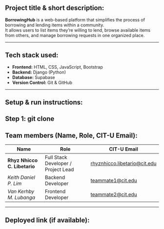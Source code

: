 Project title & short description:
---
**BorrowingHub** is a web-based platform that simplifies the process of borrowing and lending items within a community.  
It allows users to list items they’re willing to lend, browse available items from others, and manage borrowing requests in one organized place.

---

Tech stack used:
---
- **Frontend:** HTML, CSS, JavaScript, Bootstrap  
- **Backend:** Django (Python)  
- **Database:** Supabase  
- **Version Control:** Git & GitHub  

---

Setup & run instructions:
---
Step 1: git clone 
---
Team members (Name, Role, CIT-U Email):
---
| Name | Role | CIT-U Email |
|------|------|-------------|
| **Rhyz Nhicco C. Libetario** | Full Stack Developer / Project Lead | rhyznhicco.libetario@cit.edu |
| *Keith Daniel P. Lim* | Backend Developer | teammate1@cit.edu |
| *Van Kerhby M. Lubanga* | Frontend Developer | teammate2@cit.edu |
---


Deployed link (if available):
---
